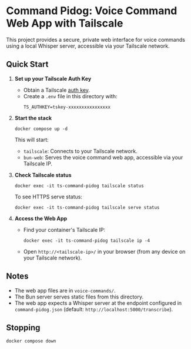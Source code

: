 # Command Pidog: Voice Command Web App with Tailscale

This project provides a secure, private web interface for voice commands using a local Whisper server, accessible via your Tailscale network.

## Quick Start

1. **Set up your Tailscale Auth Key**

   - Obtain a Tailscale [auth key](https://login.tailscale.com/admin/settings/keys).
   - Create a `.env` file in this directory with:
     ```
     TS_AUTHKEY=tskey-xxxxxxxxxxxxxxxx
     ```

2. **Start the stack**

   ```
   docker compose up -d
   ```

   This will start:
   - `tailscale`: Connects to your Tailscale network.
   - `bun-web`: Serves the voice command web app, accessible via your Tailscale IP.

3. **Check Tailscale status**

   ```
   docker exec -it ts-command-pidog tailscale status
   ```

   To see HTTPS serve status:
   ```
   docker exec -it ts-command-pidog tailscale serve status
   ```

4. **Access the Web App**

   - Find your container's Tailscale IP:
     ```
     docker exec -it ts-command-pidog tailscale ip -4
     ```
   - Open `http://<tailscale-ip>/` in your browser (from any device on your Tailscale network).

## Notes

- The web app files are in `voice-commands/`.
- The Bun server serves static files from this directory.
- The web app expects a Whisper server at the endpoint configured in `command-pidog.json` (default: `http://localhost:5000/transcribe`).

## Stopping

```
docker compose down
```